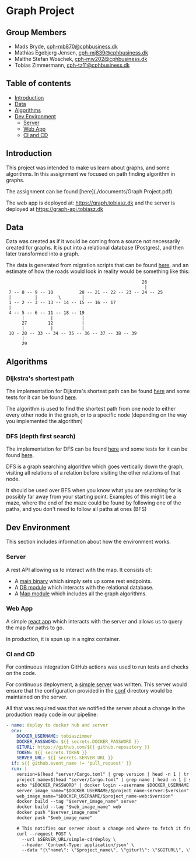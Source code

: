 # Graph Project

## Group Members

- Mads Bryde, cph-mb870@cphbusiness.dk
- Mathias Egebjerg Jensen, cph-mj839@cphbusiness.dk
- Malthe Stefan Woschek, cph-mw202@cphbusiness.dk
- Tobias Zimmermann, cph-tz11@cphbusiness.dk

## Table of contents

- [Introduction](#introduction)
- [Data](#data)
- [Algorithms](#algorithms)
- [Dev Environment](#dev-environment)
  - [Server](#server)
  - [Web App](#web-app)
  - [CI and CD](#ci-and-cd)

## Introduction

This project was intended to make us learn about graphs, and some algorithms. In this assignment we focused on path finding algorithm in graphs.

The assignment can be found [here](./documents/Graph Project.pdf)

The web app is deployed at: https://graph.tobiasz.dk and the server is deployed at https://graph-api.tobiasz.dk

## Data

Data was created as if it would be coming from a source not necessarily created for graphs. It is put into a relational database (Postgres), and then later transformed into a graph.

The data is generated from migration scripts that can be found [here](./server/crates/db/migrations), and an estimate of how the roads would look in reality would be something like this:

```
                                                    26
                                                     |
 7 -- 8 -- 9 -- 10          20 -- 21 -- 22 -- 23 -- 24 -- 25
 |         |        \        |
 1 -- 2 -- 3 -- 13 -- 14 -- 15 -- 16 -- 17
 |
 4 -- 5 -- 6 -- 11 -- 18 -- 19
      |          |           |
      27        12           |
      |          |           |
 10 - 28 -- 33 -- 34 -- 35 -- 36 -- 37 -- 38 -- 39
      |
      29

```

## Algorithms

### Dijkstra's shortest path

The implementation for Dijkstra's shortest path can be found [here](./server/crates/map/src/dijkstra.rs) and some tests for it can be found [here](./server/crates/map/tests/dijkstra.rs).

The algorithm is used to find the shortest path from one node to either every other node in the graph, or to a specific node (depending on the way you implemented the algorithm)

### DFS (depth first search)

The implementation for DFS can be found [here](./server/crates/map/src/dfs.rs) and some tests for it can be found [here](./server/crates/map/tests/map.rs).

DFS is a graph searching algorithm which goes vertically down the graph, visiting all relations of a relation before visiting the other relations of that node.

It should be used over BFS when you know what you are searching for is possibly far away from your starting point.
Examples of this might be a maze, where the end of the maze could be found by following one of the paths, and you don't need to follow all paths at ones (BFS)

## Dev Environment

This section includes information about how the environment works.

### Server

A rest API allowing us to interact with the map. It consists of:

- A [main binary](./server/src/main.rs) which simply sets up some rest endpoints.
- A [DB module](./server/crates/db) which interacts with the relational database.
- A [Map module](./server/crates/map) which includes all the graph algorithms.

### Web App

A simple [react app](./web/src/App.tsx) which interacts with the server and allows us to query the map for paths to go.

In production, it is spun up in a nginx container.

### CI and CD

For continuous integration GitHub actions was used to run tests and checks on the code.

For continuous deployment, a [simple server](https://github.com/tobias-z/simple-cd) was written. This server would ensure that the configuration provided in the [conf](./conf) directory would be maintained on the server.

All that was required was that we notified the server about a change in the production ready code in our pipeline:

```yaml
- name: deploy to docker hub and server
  env:
    DOCKER_USERNAME: tobiaszimmer
    DOCKER_PASSWORD: ${{ secrets.DOCKER_PASSWORD }}
    GITURL: https://github.com/${{ github.repository }}
    TOKEN: ${{ secrets.TOKEN }}
    SERVER_URL: ${{ secrets.SERVER_URL }}
  if: ${{ github.event_name != 'pull_request' }}
  run: |
    version=$(head "server/Cargo.toml" | grep version | head -n 1 | tr 'version = "' " " | xargs | awk '{print tolower($0)}')
    project_name=$(head "server/Cargo.toml" | grep name | head -n 1 | sed 's/"//g' | sed 's/name = //g' | xargs | awk '{print tolower($0)}')
    echo "$DOCKER_PASSWORD" | docker login --username $DOCKER_USERNAME --password-stdin
    server_image_name="$DOCKER_USERNAME/$project_name-server:$version"
    web_image_name="$DOCKER_USERNAME/$project_name-web:$version"
    docker build --tag "$server_image_name" server
    docker build --tag "$web_image_name" web
    docker push "$server_image_name"
    docker push "$web_image_name"

    # This notifies our server about a change and where to fetch it from.
    curl --request POST \
      --url $SERVER_URL/simple-cd/deploy \
      --header 'Content-Type: application/json' \
      --data "{\"name\": \"$project_name\", \"giturl\": \"$GITURL\", \"token\": \"$TOKEN\", \"downdir\": \"graph-project\", \"invalidate_images\": [\"$server_image_name\", \"$web_image_name\"], \"project_version\": \"$version\"}"
```
